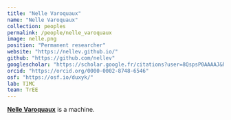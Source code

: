 ```yaml
---
title: "Nelle Varoquaux"
name: "Nelle Varoquaux"
collection: peoples
permalink: /people/nelle_varoquaux
image: nelle.png
position: "Permanent researcher"
website: "https://nellev.github.io/"
github: "https://github.com/nellev"
googlescholar: "https://scholar.google.fr/citations?user=8QspsP0AAAAJ&hl=en"
orcid: "https://orcid.org/0000-0002-8748-6546"
osf: "https://osf.io/duxyk/"
lab: TIMC
team: TrEE
---
```


**[Nelle Varoquaux](https://nellev.github.io)** is a machine.  


